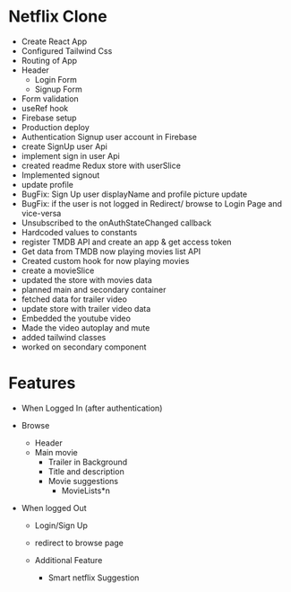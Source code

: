 # Netflix Clone

- Create React App
- Configured Tailwind Css
- Routing of App
- Header
  - Login Form
  - Signup Form
- Form validation
- useRef hook
- Firebase setup
- Production deploy
- Authentication Signup user account in Firebase
- create SignUp user Api
- implement sign in user Api
- created readme Redux store with userSlice
- Implemented signout
- update profile
- BugFix: Sign Up user displayName and profile picture update
- BugFix: if the user is not logged in Redirect/ browse to Login Page and vice-versa
- Unsubscribed to the onAuthStateChanged callback
- Hardcoded values to constants
- register TMDB API and create an app & get access token
- Get data from TMDB now playing movies list API
- Created custom hook for now playing movies
- create a movieSlice
- updated the store with movies data
- planned main and secondary container
- fetched data for trailer video
- update store with trailer video data
- Embedded the youtube video
- Made the video autoplay and mute
- added tailwind classes
- worked on secondary component

# Features

- When Logged In (after authentication)
- Browse

  - Header
  - Main movie
    - Trailer in Background
    - Title and description
    - Movie suggestions
      - MovieLists\*n

- When logged Out

  - Login/Sign Up
  - redirect to browse page

  - Additional Feature
    - Smart netflix Suggestion
